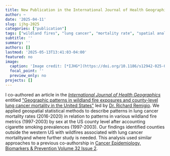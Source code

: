 ```yaml
---
title: New Publication in the International Journal of Health Geographics
author: ~
date: '2025-04-11'
slug: ijhg-2025
categories: ["publication"]
tags: ["wildland fires", "lung cancer", "mortality rate", "spatial analysis", "smoking prevalence", "cluster detection"]
subtitle: ''
summary: ''
authors: []
lastmod: '2025-05-13T13:41:03-04:00'
featured: no
image:
  caption: 'Image credit: [*IJHG*](https://doi.org/10.1186/s12942-025-00394-x)'
  focal_point: ''
  preview_only: no
projects: []
---
```


I co-authored an article in the [*International Journal of Health Geographics*](https://ij-healthgeographics.biomedcentral.com/) entitled ["Geographic patterns in wildland fire exposures and county-level lung cancer mortality in the United States"](https://doi.org/10.1186/s12942-025-00394-x) led by [Dr. Richard Remigio](https://orcid.org/0000-0001-8381-4728). We applied geospatial statistical methods to describe patterns in lung cancer mortality rates (2016-2020) in relation to patterns in various wildland fire metrics (1997-2003) by sex at the US county level after accounting cigarette smoking prevalences (1997-2003). Our findings identified counties outside the western US with wildfires associated with lung cancer mortalityand where further study is needed. This analysis used similar approaches to a previous co-authorship in [Cancer Epidemiology, Biomarkers & Prevention Volume 32 Issue 2](/post/cebp-2022b).
